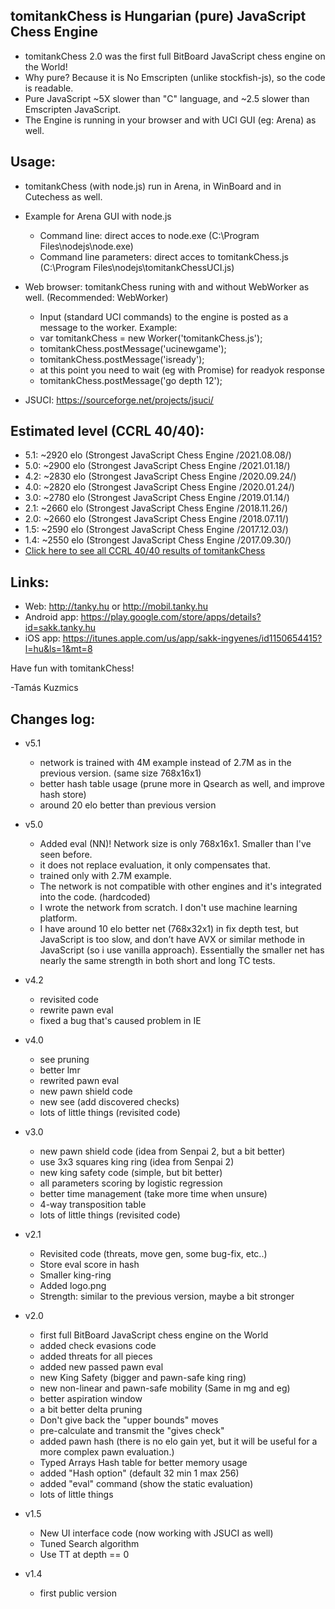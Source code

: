 tomitankChess is Hungarian (pure) JavaScript Chess Engine
------------------------------------------------------------------
- tomitankChess 2.0 was the first full BitBoard JavaScript chess engine on the World!
- Why pure? Because it is No Emscripten (unlike stockfish-js), so the code is readable.
- Pure JavaScript ~5X slower than "C" language, and ~2.5 slower than Emscripten JavaScript.
- The Engine is running in your browser and with UCI GUI (eg: Arena) as well.

Usage:
-----------------------------
- tomitankChess (with node.js) run in Arena, in WinBoard and in Cutechess as well.

- Example for Arena GUI with node.js
  + Command line: direct acces to node.exe (C:\Program Files\nodejs\node.exe)
  + Command line parameters: direct acces to tomitankChess.js (C:\Program Files\nodejs\tomitankChessUCI.js)

- Web browser: tomitankChess runing with and without WebWorker as well. (Recommended: WebWorker)
  + Input (standard UCI commands) to the engine is posted as a message to the worker. Example:
  + var tomitankChess = new Worker('tomitankChess.js');
  + tomitankChess.postMessage('ucinewgame');
  + tomitankChess.postMessage('isready');
  + at this point you need to wait (eg with Promise) for readyok response
  + tomitankChess.postMessage('go depth 12');

 - JSUCI: https://sourceforge.net/projects/jsuci/

Estimated level (CCRL 40/40):
-----------------------------
- 5.1: ~2920 elo (Strongest JavaScript Chess Engine /2021.08.08/)
- 5.0: ~2900 elo (Strongest JavaScript Chess Engine /2021.01.18/)
- 4.2: ~2830 elo (Strongest JavaScript Chess Engine /2020.09.24/)
- 4.0: ~2820 elo (Strongest JavaScript Chess Engine /2020.01.24/)
- 3.0: ~2780 elo (Strongest JavaScript Chess Engine /2019.01.14/)
- 2.1: ~2660 elo (Strongest JavaScript Chess Engine /2018.11.26/)
- 2.0: ~2660 elo (Strongest JavaScript Chess Engine /2018.07.11/)
- 1.5: ~2590 elo (Strongest JavaScript Chess Engine /2017.12.03/)
- 1.4: ~2550 elo (Strongest JavaScript Chess Engine /2017.09.30/)
- [Click here to see all CCRL 40/40 results of tomitankChess](http://ccrl.chessdom.com/ccrl/4040/cgi/compare_engines.cgi?family=tomitankChess&print=Rating+list&print=Results+table&print=LOS+table&print=Ponder+hit+table&print=Eval+difference+table&print=Comopp+gamenum+table&print=Overlap+table&print=Score+with+common+opponents)

Links:
-----------------------------
- Web: http://tanky.hu or http://mobil.tanky.hu
- Android app: https://play.google.com/store/apps/details?id=sakk.tanky.hu
- iOS app: https://itunes.apple.com/us/app/sakk-ingyenes/id1150654415?l=hu&ls=1&mt=8

Have fun with tomitankChess!

-Tamás Kuzmics

Changes log:
-----------------------------
- v5.1
  + network is trained with 4M example instead of 2.7M as in the previous version. (same size 768x16x1)
  + better hash table usage (prune more in Qsearch as well, and improve hash store)
  + around 20 elo better than previous version

- v5.0
  + Added eval (NN)! Network size is only 768x16x1. Smaller than I've seen before.
  + it does not replace evaluation, it only compensates that.
  + trained only with 2.7M example.
  + The network is not compatible with other engines and it's integrated into the code. (hardcoded)
  + I wrote the network from scratch. I don't use machine learning platform.
  + I have around 10 elo better net (768x32x1) in fix depth test, but JavaScript is too slow, and don’t have AVX or similar methode in JavaScript (so i use vanilla approach). Essentially the smaller net has nearly the same strength in both short and long TC tests.

- v4.2
  + revisited code
  + rewrite pawn eval
  + fixed a bug that's caused problem in IE

- v4.0
  + see pruning
  + better lmr
  + rewrited pawn eval
  + new pawn shield code
  + new see (add discovered checks)
  + lots of little things (revisited code)

- v3.0
  + new pawn shield code (idea from Senpai 2, but a bit better)
  + use 3x3 squares king ring (idea from Senpai 2)
  + new king safety code (simple, but bit better)
  + all parameters scoring by logistic regression
  + better time management (take more time when unsure)
  + 4-way transposition table
  + lots of little things (revisited code)

- v2.1
  + Revisited code (threats, move gen, some bug-fix, etc..)
  + Store eval score in hash
  + Smaller king-ring
  + Added logo.png
  + Strength: similar to the previous version, maybe a bit stronger

- v2.0
  + first full BitBoard JavaScript chess engine on the World
  + added check evasions code
  + added threats for all pieces
  + added new passed pawn eval
  + new King Safety (bigger and pawn-safe king ring)
  + new non-linear and pawn-safe mobility (Same in mg and eg)
  + better aspiration window
  + a bit better delta pruning
  + Don't give back the "upper bounds" moves
  + pre-calculate and transmit the "gives check"
  + added pawn hash (there is no elo gain yet, but it will be useful for a more complex pawn evaluation.)
  + Typed Arrays Hash table for better memory usage
  + added "Hash option" (default 32 min 1 max 256)
  + added "eval" command (show the static evaluation)
  + lots of little things

- v1.5
  + New UI interface code (now working with JSUCI as well)
  + Tuned Search algorithm
  + Use TT at depth == 0

- v1.4
  + first public version
